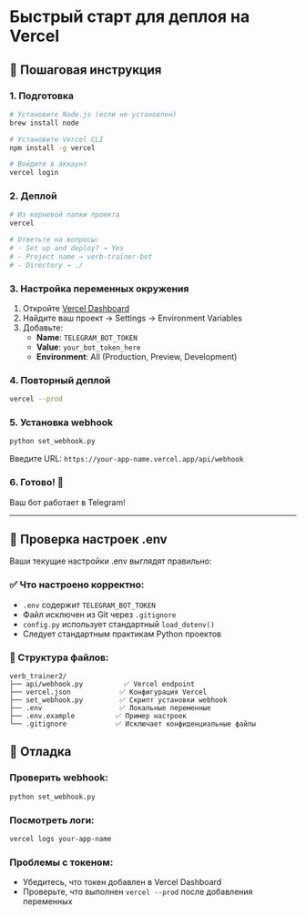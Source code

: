 # Быстрый старт для деплоя на Vercel

## 🚀 Пошаговая инструкция

### 1. Подготовка
```bash
# Установите Node.js (если не установлен)
brew install node

# Установите Vercel CLI
npm install -g vercel

# Войдите в аккаунт
vercel login
```

### 2. Деплой
```bash
# Из корневой папки проекта
vercel

# Ответьте на вопросы:
# - Set up and deploy? → Yes
# - Project name → verb-trainer-bot
# - Directory → ./
```

### 3. Настройка переменных окружения
1. Откройте [Vercel Dashboard](https://vercel.com/dashboard)
2. Найдите ваш проект → Settings → Environment Variables
3. Добавьте:
   - **Name**: `TELEGRAM_BOT_TOKEN`
   - **Value**: `your_bot_token_here`
   - **Environment**: All (Production, Preview, Development)

### 4. Повторный деплой
```bash
vercel --prod
```

### 5. Установка webhook
```bash
python set_webhook.py
```
Введите URL: `https://your-app-name.vercel.app/api/webhook`

### 6. Готово! 🎉
Ваш бот работает в Telegram!

---

## 🔧 Проверка настроек .env

Ваши текущие настройки .env выглядят правильно:

### ✅ Что настроено корректно:
- `.env` содержит `TELEGRAM_BOT_TOKEN`
- Файл исключен из Git через `.gitignore`
- `config.py` использует стандартный `load_dotenv()`
- Следует стандартным практикам Python проектов

### 📁 Структура файлов:
```
verb_trainer2/
├── api/webhook.py          ✅ Vercel endpoint
├── vercel.json            ✅ Конфигурация Vercel
├── set_webhook.py         ✅ Скрипт установки webhook
├── .env                   ✅ Локальные переменные
├── .env.example          ✅ Пример настроек
└── .gitignore            ✅ Исключает конфиденциальные файлы
```

## 🐛 Отладка

### Проверить webhook:
```bash
python set_webhook.py
```

### Посмотреть логи:
```bash
vercel logs your-app-name
```

### Проблемы с токеном:
- Убедитесь, что токен добавлен в Vercel Dashboard
- Проверьте, что выполнен `vercel --prod` после добавления переменных
